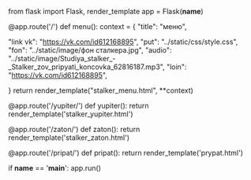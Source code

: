 from flask import Flask, render_template
app = Flask(__name__)




@app.route('/')
def menu():
 context = {
  "title": "меню",


  "link vk": "https://vk.com/id612168895",
  "put": "../static/css/style.css",
  "fon": "../static/image/фон сталкера.jpg",
  "audio": "../static/image/Studiya_stalker_-_Stalker_zov_pripyati_koncovka_62816187.mp3",
  "loin": "https://vk.com/id612168895",

 }
 return render_template("stalker_menu.html", **context)


@app.route('/yupiter/')
def yupiter():
 return render_template('stalker_yupiter.html')


@app.route('/zaton/')
def zaton():
 return render_template('stalker_zaton.html')

@app.route('/pripat/')
def pripat():
 return render_template('prypat.html')











if __name__ == '__main__':
 app.run()
